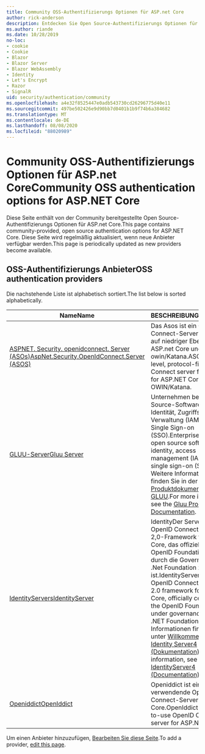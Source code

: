 ```yaml
---
title: Community OSS-Authentifizierungs Optionen für ASP.net Core
author: rick-anderson
description: Entdecken Sie Open Source-Authentifizierungs Optionen für ASP.net Core.
ms.author: riande
ms.date: 10/28/2019
no-loc:
- cookie
- Cookie
- Blazor
- Blazor Server
- Blazor WebAssembly
- Identity
- Let's Encrypt
- Razor
- SignalR
uid: security/authentication/community
ms.openlocfilehash: a4e32f8525447e0adb543730cd26296775d40e11
ms.sourcegitcommit: 497be502426e9d90bb7d0401b1b9f74b6a384682
ms.translationtype: MT
ms.contentlocale: de-DE
ms.lasthandoff: 08/08/2020
ms.locfileid: "88020989"
---
```

# <a name="community-oss-authentication-options-for-aspnet-core"></a><span data-ttu-id="24a03-103">Community OSS-Authentifizierungs Optionen für ASP.net Core</span><span class="sxs-lookup"><span data-stu-id="24a03-103">Community OSS authentication options for ASP.NET Core</span></span>

<span data-ttu-id="24a03-104">Diese Seite enthält von der Community bereitgestellte Open Source-Authentifizierungs Optionen für ASP.net Core.</span><span class="sxs-lookup"><span data-stu-id="24a03-104">This page contains community-provided, open source authentication options for ASP.NET Core.</span></span> <span data-ttu-id="24a03-105">Diese Seite wird regelmäßig aktualisiert, wenn neue Anbieter verfügbar werden.</span><span class="sxs-lookup"><span data-stu-id="24a03-105">This page is periodically updated as new providers become available.</span></span>

## <a name="oss-authentication-providers"></a><span data-ttu-id="24a03-106">OSS-Authentifizierungs Anbieter</span><span class="sxs-lookup"><span data-stu-id="24a03-106">OSS authentication providers</span></span>

<span data-ttu-id="24a03-107">Die nachstehende Liste ist alphabetisch sortiert.</span><span class="sxs-lookup"><span data-stu-id="24a03-107">The list below is sorted alphabetically.</span></span>

| <span data-ttu-id="24a03-108">Name</span><span class="sxs-lookup"><span data-stu-id="24a03-108">Name</span></span> | <span data-ttu-id="24a03-109">BESCHREIBUNG</span><span class="sxs-lookup"><span data-stu-id="24a03-109">Description</span></span> |
| ---- | ----------- |
| [<span data-ttu-id="24a03-110">ASPNET. Security. openidconnect. Server (ASOs)</span><span class="sxs-lookup"><span data-stu-id="24a03-110">AspNet.Security.OpenIdConnect.Server (ASOS)</span></span>](https://github.com/aspnet-contrib/AspNet.Security.OpenIdConnect.Server) | <span data-ttu-id="24a03-111">Das Asos ist ein OpenID Connect-Server Framework auf niedriger Ebene für ASP.net Core und owin/Katana.</span><span class="sxs-lookup"><span data-stu-id="24a03-111">ASOS is a low-level, protocol-first OpenID Connect server framework for ASP.NET Core and OWIN/Katana.</span></span> |
| [<span data-ttu-id="24a03-112">GLUU-Server</span><span class="sxs-lookup"><span data-stu-id="24a03-112">Gluu Server</span></span>](https://gluu.org/) | <span data-ttu-id="24a03-113">Unternehmen bereit, Open Source-Software für Identität, Zugriffs Verwaltung (IAM) und Single Sign-on (SSO).</span><span class="sxs-lookup"><span data-stu-id="24a03-113">Enterprise ready, open source software for identity, access management (IAM), and single sign-on (SSO).</span></span> <span data-ttu-id="24a03-114">Weitere Informationen finden Sie in der [Produktdokumentation zu GLUU](https://gluu.org/docs/).</span><span class="sxs-lookup"><span data-stu-id="24a03-114">For more information, see the [Gluu Product Documentation](https://gluu.org/docs/).</span></span> |
| [<span data-ttu-id="24a03-115">IdentityServers</span><span class="sxs-lookup"><span data-stu-id="24a03-115">IdentityServer</span></span>](https://identityserver.io/) | <span data-ttu-id="24a03-116">IdentityDer Server ist ein OpenID Connect-und OAuth 2,0-Framework für ASP.net Core, das offiziell durch OpenID Foundation und durch die Governance von .Net Foundation zertifiziert ist.</span><span class="sxs-lookup"><span data-stu-id="24a03-116">IdentityServer is an OpenID Connect and OAuth 2.0 framework for ASP.NET Core, officially certified by the OpenID Foundation and under governance of the .NET Foundation.</span></span> <span data-ttu-id="24a03-117">Weitere Informationen finden Sie unter [Willkommen bei Identity Server4 (Dokumentation)](https://identityserver4.readthedocs.io/en/latest/).</span><span class="sxs-lookup"><span data-stu-id="24a03-117">For more information, see [Welcome to IdentityServer4 (Documentation)](https://identityserver4.readthedocs.io/en/latest/).</span></span> |
| [<span data-ttu-id="24a03-118">Openiddict</span><span class="sxs-lookup"><span data-stu-id="24a03-118">OpenIddict</span></span>](https://github.com/openiddict/openiddict-core) | <span data-ttu-id="24a03-119">Openiddict ist ein einfach zu verwendende OpenID Connect-Server für ASP.net Core.</span><span class="sxs-lookup"><span data-stu-id="24a03-119">OpenIddict is an easy-to-use OpenID Connect server for ASP.NET Core.</span></span> |

<span data-ttu-id="24a03-120">Um einen Anbieter hinzuzufügen, [Bearbeiten Sie diese Seite](https://github.com/login?return_to=https%3A%2F%2Fgithub.com%2Faspnet%2FDocs%2Fedit%2Fmaster%2Faspnetcore%2Fsecurity%2Fauthentication%2Fcommunity.md).</span><span class="sxs-lookup"><span data-stu-id="24a03-120">To add a provider, [edit this page](https://github.com/login?return_to=https%3A%2F%2Fgithub.com%2Faspnet%2FDocs%2Fedit%2Fmaster%2Faspnetcore%2Fsecurity%2Fauthentication%2Fcommunity.md).</span></span>
